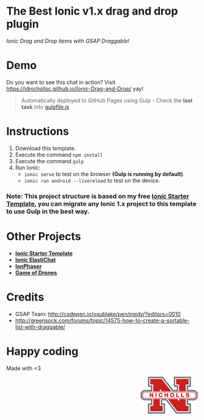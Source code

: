 # **The Best Ionic v1.x drag and drop plugin**

*Ionic Drag and Drop items with GSAP Draggable!*

# Demo

Do you want to see this chat in action? Visit https://jdnichollsc.github.io/Ionic-Drag-and-Drop/ yay!
> Automatically deployed to GitHub Pages using Gulp - Check the **last task** into [gulpfile.js](https://github.com/jdnichollsc/Ionic-Starter-Template/blob/master/gulpfile.js)

# Instructions

1. Download this template.
2. Execute the command `npm install`
3. Execute the command `gulp`
4. Run Ionic: 
   - `ionic serve` to test on the browser **(Gulp is running by default)**.
   - `ionic run android --livereload` to test on the device.
   
### **Note**: This project structure is based on my free **[Ionic Starter Template](http://market.ionic.io/starters/ionic-starter-template)**, you can migrate any Ionic 1.x project to this template to use Gulp in the best way. 

# Other Projects
- **[Ionic Starter Template](http://market.ionic.io/starters/ionic-starter-template)**
- **[Ionic ElastiChat](https://jdnichollsc.github.io/Ionic-ElastiChat-with-Images/)**
- **[IonPhaser](http://market.ionic.io/plugins/ionphaser)**
- **[Game of Drones](https://github.com/jdnichollsc/Game-of-Drones)**

# Credits
- GSAP Team: http://codepen.io/osublake/pen/jrqjdy/?editors=0010
- http://greensock.com/forums/topic/14575-how-to-create-a-sortable-list-with-draggable/

# Happy coding
Made with <3

<img width="150px" src="https://github.com/jdnichollsc/jdnichollsc.github.io/blob/master/assets/nicholls.png?raw=true" align="right">

